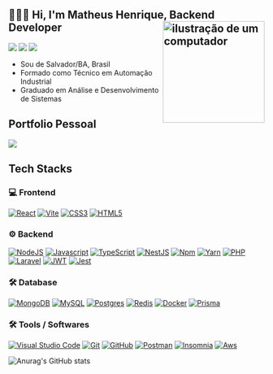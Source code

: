 <link rel="stylesheet" href="https://cdn.jsdelivr.net/gh/devicons/devicon@v2.15.1/devicon.min.css">
 
## 👨🏻‍💻 Hi, I'm Matheus Henrique, Backend Developer <img src="https://raw.githubusercontent.com/MicaelliMedeiros/micaellimedeiros/master/image/computer-illustration.png" alt="ilustração de um computador" min-width="200px" max-width="200px" width="200px" align="right">

<a href="https://instagram.com/matheushenriquebc"><img src="https://img.shields.io/badge/-@matheushenriquebc_-E4405F?style=flat-square&logo=Instagram&logoColor=white"/></a>
<a href="https://www.linkedin.com/in/matheus-henrique-batista-120821"><img src="https://img.shields.io/badge/-Matheus%20Henrique-0077B5?style=flat-square&logo=Linkedin&logoColor=white"/></a>
<a href="mailto:matheus.mhg2@gmail.com"><img src="https://img.shields.io/badge/-matheus.mhg2@gmail.com-D14836?style=flat-square&logo=Gmail&logoColor=white"/></a>   

- Sou de Salvador/BA, Brasil 
- Formado como Técnico em Automação Industrial
- Graduado em Análise e Desenvolvimento de Sistemas  
  
## Portfolio Pessoal

<a href="https://portfolio-matheushenriquecsb.netlify.app"><img src="https://img.shields.io/badge/portfolio-website-000000?style=for-the-badge&logo=About.me&logoColor=white"/></a>  

## Tech Stacks

### 💻 Frontend  
 
[![React](https://img.shields.io/badge/-React-333333?style=flat&logo=react)](https://pt-br.reactjs.org)
[![Vite](https://img.shields.io/badge/-Vite-333333?style=flat&logo=vite)](https://vitejs.dev)
[![CSS3](https://img.shields.io/badge/-CSS3-333333?style=flat&logo=css3&logoColor=blue)](https://developer.mozilla.org/pt-BR/docs/Web/CSS)
[![HTML5](https://img.shields.io/badge/-HTML5-333333?style=flat&logo=html5)](https://developer.mozilla.org/pt-BR/docs/Web/HTML)
 
### ⚙️ Backend   

[![NodeJS](https://img.shields.io/badge/-NodeJs-333333?style=flat&logo=node.js)](https://nodejs.org) 
[![Javascript](https://img.shields.io/badge/-JavaScript-333333?style=flat&logo=javascript)](https://javascript.com)
[![TypeScript](https://img.shields.io/badge/-Typescript-333333?style=flat&logo=typescript)](https://typescriptlang.org/)
[![NestJS](https://img.shields.io/badge/-NestJS-333333?style=flat&logo=nestjs&logoColor=red)](https://nestjs.com)
[![Npm](https://img.shields.io/badge/-Npm-333333?style=flat&logo=npm)](https://npmjs.com)
[![Yarn](https://img.shields.io/badge/-Yarn-333333?style=flat&logo=yarn)](https://yarnpkg.com)
[![PHP](https://img.shields.io/badge/-PHP-333333?style=flat&logo=php)](https://php.net/) 
[![Laravel](https://img.shields.io/badge/-Laravel-333333?style=flat&logo=laravel)](https://laravel.com/)
[![JWT](https://img.shields.io/badge/-JWT-333333?style=flat&logo=jsonwebtokens)](https://jwt.io)
[![Jest](https://img.shields.io/badge/-Jest-333333?style=flat&logo=jest&logoColor=red)](https://jestjs.io) 


### 🛠 Database 
 
[![MongoDB](https://img.shields.io/badge/-MongoDB-333333?style=flat&logo=mongodb)](https://www.mongodb.com)
[![MySQL](https://img.shields.io/badge/-MySQL-333333?style=flat&logo=mysql)](https://www.mysql.com)
[![Postgres](https://img.shields.io/badge/-PostgreSQL-333333?style=flat&logo=postgresql)](https://postgresql.com)
[![Redis](https://img.shields.io/badge/-Redis-333333?style=flat&logo=redis)](https://redis.io)
[![Docker](https://img.shields.io/badge/-Docker-333333?style=flat&logo=docker)](https://docker.com)
[![Prisma](https://img.shields.io/badge/-Prisma-333333?style=flat&logo=prisma)](https://prisma.io)


### 🛠 Tools / Softwares 
 
[![Visual Studio Code](https://img.shields.io/badge/Visual%20Studio%20Code-333333?style=flat&logo=visualstudiocode&logoColor=blue)](https://code.visualstudio.com)
[![Git](https://img.shields.io/badge/Git-333333?style=flat&logo=Git)](https://git-scm.com)
[![GitHub](https://img.shields.io/badge/Github-333333?style=flat&logo=Github)](https://github.com)
[![Postman](https://img.shields.io/badge/Postman-333333?style=flat&logo=Postman)](https://postman.com)
[![Insomnia](https://img.shields.io/badge/Insomnia-333333?style=flat&logo=insomnia&logoColor=blue)](https://insomnia.rest)
[![Aws](https://img.shields.io/badge/Amazon_AWS-333333?style=flat&logo=amazonaws&logoColor=FF9900)](https://insomnia.rest)
 
  
![Anurag's GitHub stats](https://github-readme-stats-git-masterrstaa-rickstaa.vercel.app/api?username=matheushenriquecsb) 
 
 
